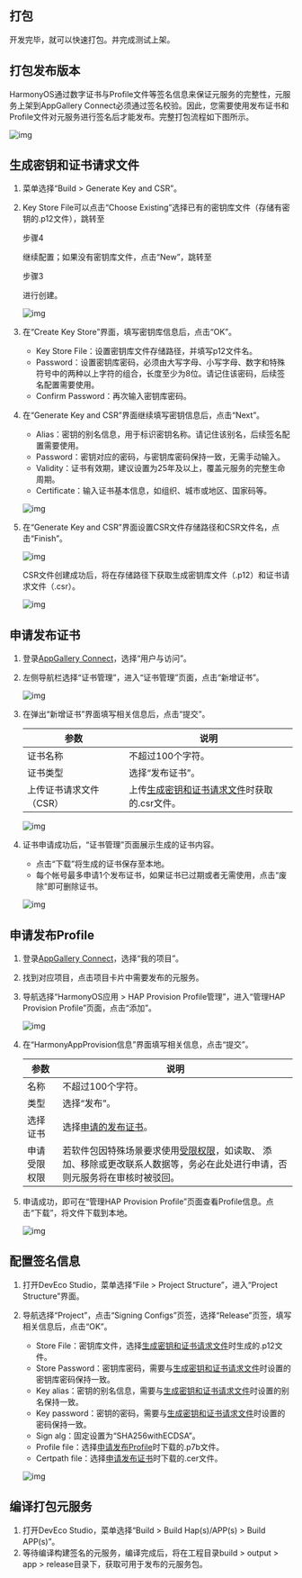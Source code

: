 ## 打包

开发完毕，就可以快速打包。并完成测试上架。

## 打包发布版本

HarmonyOS通过数字证书与Profile文件等签名信息来保证元服务的完整性，元服务上架到AppGallery Connect必须通过签名校验。因此，您需要使用发布证书和Profile文件对元服务进行签名后才能发布。完整打包流程如下图所示。

![img](https://luckly007.oss-cn-beijing.aliyuncs.com/uPic/0000000000011111111.20240416142616.83500780583697441442681761907970:50001231000000:2800:285FF9BC0CD57D0B161705DDE3BBFB948EA1CC3771EFF1E58089D645C45C4913.png)

## 生成密钥和证书请求文件

1. 菜单选择“Build > Generate Key and CSR”。

2. Key Store File可以点击“Choose Existing”选择已有的密钥库文件（存储有密钥的.p12文件），跳转至

   步骤4

   继续配置；如果没有密钥库文件，点击“New”，跳转至

   步骤3

   进行创建。

   ![img](https://luckly007.oss-cn-beijing.aliyuncs.com/uPic/0000000000011111111.20240416142616.20582232258401882054225047391913:50001231000000:2800:51B4D4FBAF1220ADD84FBE78D0D354DD3998354DD39840019928FA9680F05D84.png)

3. 在“Create Key Store”界面，填写密钥库信息后，点击“OK”。

   - Key Store File：设置密钥库文件存储路径，并填写p12文件名。
   - Password：设置密钥库密码，必须由大写字母、小写字母、数字和特殊符号中的两种以上字符的组合，长度至少为8位。请记住该密码，后续签名配置需要使用。
   - Confirm Password：再次输入密钥库密码。

4. 在“Generate Key and CSR”界面继续填写密钥信息后，点击“Next”。

   - Alias：密钥的别名信息，用于标识密钥名称。请记住该别名，后续签名配置需要使用。
   - Password：密钥对应的密码，与密钥库密码保持一致，无需手动输入。
   - Validity：证书有效期，建议设置为25年及以上，覆盖元服务的完整生命周期。
   - Certificate：输入证书基本信息，如组织、城市或地区、国家码等。

   ![img](https://luckly007.oss-cn-beijing.aliyuncs.com/uPic/0000000000011111111.20240416142616.37384870361538190312594928759882:50001231000000:2800:8826D3869E4B3C1FBF173CC757323A24269BD8D30722C59ADCE0531038C10C49.png)

5. 在“Generate Key and CSR”界面设置CSR文件存储路径和CSR文件名，点击“Finish”。

   ![img](https://luckly007.oss-cn-beijing.aliyuncs.com/uPic/0000000000011111111.20240416142616.12937365115014684716596671690104:50001231000000:2800:BB9DB03D3559F13A2C089B120094148D30247B4777F202C80A57386580188CB1.png)

   CSR文件创建成功后，将在存储路径下获取生成密钥库文件（.p12）和证书请求文件（.csr）。

   ![img](https://luckly007.oss-cn-beijing.aliyuncs.com/uPic/0000000000011111111.20240416142616.83690100032431742415923988799556:50001231000000:2800:ECFFBBF538BAC80BFB830BBA5089D6CA95CCD7139E9AC9FEBCAB4ECDF910EDFD.png)



## 申请发布证书

1. 登录[AppGallery Connect](https://developer.huawei.com/consumer/cn/service/josp/agc/index.html)，选择“用户与访问”。

2. 左侧导航栏选择“证书管理”，进入“证书管理”页面，点击“新增证书”。

   ![img](https://luckly007.oss-cn-beijing.aliyuncs.com/uPic/0000000000011111111.20240416142616.93051283820548297709575583814591:50001231000000:2800:D302A641E8FB55E2546589D7EFD4ACAE58CFA13379010561D60A0B0532BE1D84.png)

3. 在弹出“新增证书”界面填写相关信息后，点击“提交”。

   | 参数                    | 说明                                                         |
   | ----------------------- | ------------------------------------------------------------ |
   | 证书名称                | 不超过100个字符。                                            |
   | 证书类型                | 选择“发布证书”。                                             |
   | 上传证书请求文件（CSR） | 上传[生成密钥和证书请求文件](https://developer.huawei.com/consumer/cn/doc/service/fa-packing-release-version-0000001557779433#section1634116375811)时获取的.csr文件。 |

   ![img](https://luckly007.oss-cn-beijing.aliyuncs.com/uPic/0000000000011111111.20240416142616.16370506857510253010055315887127:50001231000000:2800:769ECF610F1BFBAC4A791F0F197AC2047A62243A341661476E420B7FED6EAE37.png)

4. 证书申请成功后，“证书管理”页面展示生成的证书内容。

   - 点击“下载”将生成的证书保存至本地。
   - 每个帐号最多申请1个发布证书，如果证书已过期或者无需使用，点击“废除”即可删除证书。

   ![img](https://luckly007.oss-cn-beijing.aliyuncs.com/uPic/0000000000011111111.20240416142616.63308669793715260870046897670840:50001231000000:2800:0A320814B650BA218938A1F1AE542F10785111AD0837F8C1E8F132C6D656B88A.png)

## 申请发布Profile

1. 登录[AppGallery Connect](https://developer.huawei.com/consumer/cn/service/josp/agc/index.html)，选择“我的项目”。

2. 找到对应项目，点击项目卡片中需要发布的元服务。

3. 导航选择“HarmonyOS应用 > HAP Provision Profile管理”，进入“管理HAP Provision Profile”页面，点击“添加”。

   ![img](https://luckly007.oss-cn-beijing.aliyuncs.com/uPic/0000000000011111111.20240416142616.99188643561426113078823230966014:50001231000000:2800:BC180098ED0A8F3CAF62993A38F2F5846FB1F178F6C7AF3F239B91AE8498FAB8.png)

4. 在“HarmonyAppProvision信息”界面填写相关信息，点击“提交”。

   | 参数         | 说明                                                         |
   | ------------ | ------------------------------------------------------------ |
   | 名称         | 不超过100个字符。                                            |
   | 类型         | 选择“发布”。                                                 |
   | 选择证书     | 选择[申请的发布证书](https://developer.huawei.com/consumer/cn/doc/service/fa-packing-release-version-0000001557779433#section1463195316013)。 |
   | 申请受限权限 | 若软件包因特殊场景要求使用[受限权限](https://developer.harmonyos.com/cn/docs/documentation/doc-guides/security-permissions-available-0000001051089272#section22412017171119)，如读取、 添加、移除或更改联系人数据等，务必在此处进行申请，否则元服务将在审核时被驳回。 |

5. 申请成功，即可在“管理HAP Provision Profile”页面查看Profile信息。点击“下载”，将文件下载到本地。

   ![img](https://luckly007.oss-cn-beijing.aliyuncs.com/uPic/0000000000011111111.20240416142616.84965217868823290132430655622343:50001231000000:2800:994217D86630CE2F46695455606F2522CC956F0E12A215D4B5571E2D215D038C.png)

## 配置签名信息

1. 打开DevEco Studio，菜单选择“File > Project Structure”，进入“Project Structure”界面。

2. 导航选择“Project”，点击“Signing Configs”页签，选择“Release”页签，填写相关信息后，点击“OK”。

   - Store File：密钥库文件，选择[生成密钥和证书请求文件](https://developer.huawei.com/consumer/cn/doc/service/fa-packing-release-version-0000001557779433#section1634116375811)时生成的.p12文件。
   - Store Password：密钥库密码，需要与[生成密钥和证书请求文件](https://developer.huawei.com/consumer/cn/doc/service/fa-packing-release-version-0000001557779433#section1634116375811)时设置的密钥库密码保持一致。
   - Key alias：密钥的别名信息，需要与[生成密钥和证书请求文件](https://developer.huawei.com/consumer/cn/doc/service/fa-packing-release-version-0000001557779433#section1634116375811)时设置的别名保持一致。
   - Key password：密钥的密码，需要与[生成密钥和证书请求文件](https://developer.huawei.com/consumer/cn/doc/service/fa-packing-release-version-0000001557779433#section1634116375811)时设置的密码保持一致。
   - Sign alg：固定设置为“SHA256withECDSA”。
   - Profile file：选择[申请发布Profile](https://developer.huawei.com/consumer/cn/doc/service/fa-packing-release-version-0000001557779433#section1802361057)时下载的.p7b文件。
   - Certpath file：选择[申请发布证书](https://developer.huawei.com/consumer/cn/doc/service/fa-packing-release-version-0000001557779433#section1463195316013)时下载的.cer文件。

   ![img](https://luckly007.oss-cn-beijing.aliyuncs.com/uPic/0000000000011111111.20240416142616.99294966578777919536012493174390:50001231000000:2800:7D3527E16864C75E7DB4A8491CBBEF713AF357FC83C1C4A78E17BF0B11E6EDB6.png)

## 编译打包元服务

1. 打开DevEco Studio，菜单选择“Build > Build Hap(s)/APP(s) > Build APP(s)”。
2. 等待编译构建签名的元服务，编译完成后，将在工程目录build > output > app > release目录下，获取可用于发布的元服务包。



